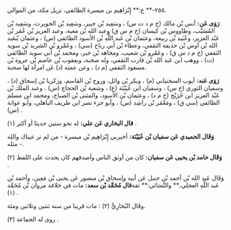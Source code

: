 ٢٥٥-** ع:** إِبْرَاهِيم بن ميسرة الطائفي، نزيل مكة، من الموالي.

**رَوَى عَن:** أنس بْن مالك (خ م د ت س) ، وسَعِيد بْن جبير، وسَعِيد بْن الحويرث، وسَعِيد بْن المُسَيَّب، وطاووس بْن كيسان (خ م س ق) وعبد الله بْن معية، وعبد العزيز بْن عُمَر بْن عَبْد العزيز، وعُبَيد بْن ربيعة، وعثمان بْن عَبد اللَّهِ بْن الأسود الطائفي (س) ، وعثمان بْنعَبد الله بْن أوس بْن حذيفة الثقفي، وعطاء بْن أَبي رباح (سي) ، وعَمْرو بْن الشريد بْن سويد الثقفي (خ م د س ق) ، وعَمْرو بْن شعيب، ومجاهد بْن جبر، ومحمد بْن أَبي سويد الطائفي (ت) ، ووهب ابن عَبد الله بْن قارب الثقفي، وله صحبة، ويعقوب بْن عاصم بْن عروة بْن مسعود الثقفي (م د) ، وعن عمته (د) عَن امرأة لها صحبة.

**رَوَى عَنه:** أيوب السختياني (م) ، وبكر بْن وائل، وروح بْن القاسم، وزكريا بْن إسحاق (د) ، وسفيان الثوري (خ س) ، وسفيان ابن عُيَيْنَة (ع) ، وشعبة بْن الحجاج (س) ، وعبد الملك بْن عَبْد العزيز ابن جُرَيْج (خ م د) ، وعثمان بْن الأسود، والمثنى بْن الصباح، ومحمد ابن مسلم الطائفي (سي ق) ، ومَعْمَر بْن راشِد (س) ، وأبو جزء نصر ابن طريف الباهلي، وأبو عوانة (س) .

**قال البخاري عَن علي:** له نحو ستين حديثا أو أكثر (١) .

**وَقَال الحميدي عَن سفيان بْن عُيَيْنَة:** أخبرني إِبْرَاهِيم بْن ميسرة - من لم تر عيناك والله مثله -.

**وَقَال حامد بْن يحيى عَن سفيان:** كان من أوثق الناس وأصدقهم كان يحدث على اللفظ (٢) .

وَقَال عَبد الله بْن أحمد بْن حنبل عَن أبيه وإسحاق بْن منصور عَن يحيى بْن مَعِين، وأحمد بْن عَبد اللَّهِ العجلي،** والنَّسَائي:** ثقة**قال مُحَمَّد بْن سعد:** مات في خلافة مروان بْن مُحَمَّد (١) .

وقَال البُخارِيُّ (٢) : مات قريبا من سنة ثنتين وثلاثين ومئة.

روى له الجماعة (٣) .